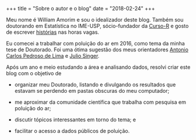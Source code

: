 +++
title = "Sobre o autor e o blog"
date = "2018-02-24"
+++

Meu nome é William Amorim e sou o idealizador deste blog. Também sou doutorando em Estatística no IME-USP, sócio-fundador da [Curso-R](cusro-r.com) e gosto de escrever [histórias](https://www.wattpad.com/user/WilliamAmorim5) nas horas vagas. 

Eu comecei a trabalhar com poluição do ar em 2016, como tema da minha tese de Doutorado. Foi uma ótima sugestão dos meus orientadores [Antonio Carlos Pedroso de Lima](https://www.ime.usp.br/~acarlos/doku.php) e [Julio Singer](https://www.ime.usp.br/~jmsinger/doku.php).

Após um ano e meio estudando a área e analisando dados, resolvi criar este blog com o objetivo de

- organizar meu Doutorado, listando e divulgando os resultados que estavam se perdendo em pastas obscuras do meu computador;

- me aproximar da comunidade científica que trabalha com pesquisa em poluição do ar;

- discutir tópicos interessantes em torno do tema; e

- facilitar o acesso a dados públicos de poluição.